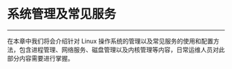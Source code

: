 # 系统管理及常见服务

---

在本章中我们将会介绍针对 Linux 操作系统的管理以及常见服务的使用和配置方法，包含进程管理、网络服务、磁盘管理以及内核管理等内容，日常运维人员对此部分内容需要进行掌握。



